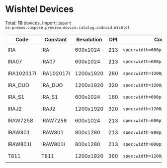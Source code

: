 # Wishtel Devices

Total: **10** devices. Import: `import se.premex.compose.preview.device.catalog.android.Wishtel`

| Code | Constant | Resolution | DPI | Compose Spec | Preview Usage |
|------|----------|------------|-----|-------------|---------------|
| IRA | IRA | 600x1024 | 213 | `spec:width=600px,height=1024px,dpi=213` | `@Preview(device = Wishtel.IRA)` |
| IRA07 | IRA07 | 600x1024 | 213 | `spec:width=600px,height=1024px,dpi=213` | `@Preview(device = Wishtel.IRA07)` |
| IRA102017I | IRA102017I | 1200x1920 | 280 | `spec:width=1200px,height=1920px,dpi=280` | `@Preview(device = Wishtel.IRA102017I)` |
| IRA_DUO | IRA_DUO | 1200x1920 | 320 | `spec:width=1200px,height=1920px,dpi=320` | `@Preview(device = Wishtel.IRA_DUO)` |
| IRA_S1 | IRA_S1 | 600x1024 | 160 | `spec:width=600px,height=1024px,dpi=160` | `@Preview(device = Wishtel.IRA_S1)` |
| IRAJ2 | IRAJ2 | 1200x1920 | 320 | `spec:width=1200px,height=1920px,dpi=320` | `@Preview(device = Wishtel.IRAJ2)` |
| IRAW7258 | IRAW7258 | 600x1024 | 213 | `spec:width=600px,height=1024px,dpi=213` | `@Preview(device = Wishtel.IRAW7258)` |
| IRAW801 | IRAW801 | 800x1280 | 213 | `spec:width=800px,height=1280px,dpi=213` | `@Preview(device = Wishtel.IRAW801)` |
| IRAW801I | IRAW801I | 800x1280 | 213 | `spec:width=800px,height=1280px,dpi=213` | `@Preview(device = Wishtel.IRAW801I)` |
| T811 | T811 | 1200x1920 | 360 | `spec:width=1200px,height=1920px,dpi=360` | `@Preview(device = Wishtel.T811)` |

<!-- Generated automatically. Do not edit manually. -->
